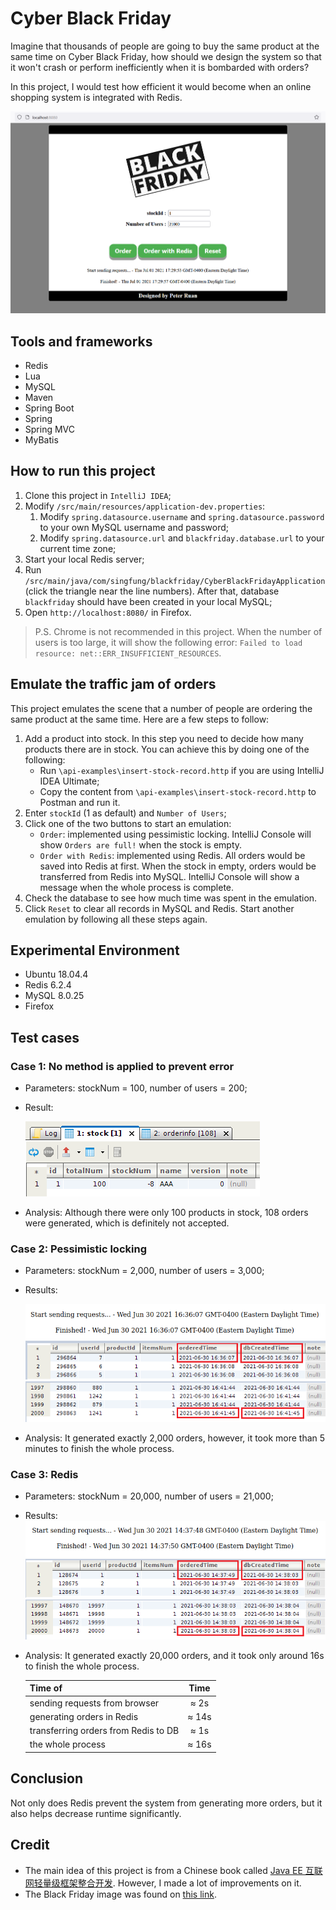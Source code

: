 # Cyber Black Friday
Imagine that thousands of people are going to buy the same product at the same time on Cyber Black Friday, how should we design the system so that it won't crash or perform inefficiently when it is bombarded with orders?

In this project, I would test how efficient it would become when an online shopping system is integrated with Redis.

![](images/interface.png)

## Tools and frameworks
* Redis
* Lua
* MySQL
* Maven
* Spring Boot
* Spring
* Spring MVC
* MyBatis

## How to run this project
1. Clone this project in `IntelliJ IDEA`;
2. Modify `/src/main/resources/application-dev.properties`:
    1. Modify `spring.datasource.username` and `spring.datasource.password` to your own MySQL username and password; 
    2. Modify `spring.datasource.url` and `blackfriday.database.url` to your current time zone;
3. Start your local Redis server;
4. Run `/src/main/java/com/singfung/blackfriday/CyberBlackFridayApplication`(click the triangle near the line numbers). After that, database `blackfriday` should have been created in your local MySQL;
5. Open `http://localhost:8080/` in Firefox. 

> P.S. Chrome is not recommended in this project. When the number of users is too large, it will show the following error: `Failed to load resource: net::ERR_INSUFFICIENT_RESOURCES`.

## Emulate the traffic jam of orders
This project emulates the scene that a number of people are ordering the same product at the same time. Here are a few steps to follow:
1. Add a product into stock. In this step you need to decide how many products there are in stock. You can achieve this by doing one of the following:
    * Run `\api-examples\insert-stock-record.http` if you are using IntelliJ IDEA Ultimate;
    * Copy the content from `\api-examples\insert-stock-record.http` to Postman and run it.
2. Enter `stockId` (1 as default) and `Number of Users`;
3. Click one of the two buttons to start an emulation:
    * `Order`: implemented using pessimistic locking. IntelliJ Console will show `Orders are full!` when the stock is empty.
    * `Order with Redis`: implemented using Redis. All orders would be saved into Redis at first. When the stock in empty, orders would be transferred from Redis into MySQL. IntelliJ Console will show a message when the whole process is complete.
4. Check the database to see how much time was spent in the emulation.
5. Click `Reset` to clear all records in MySQL and Redis. Start another emulation by following all these steps again.

## Experimental Environment 
* Ubuntu 18.04.4
* Redis 6.2.4
* MySQL 8.0.25
* Firefox

## Test cases
### Case 1: No method is applied to prevent error

* Parameters: stockNum = 100, number of users = 200;
* Result:

    ![](images/error.png)

* Analysis: Although there were only 100 products in stock, 108 orders were generated, which is definitely not accepted.

### Case 2: Pessimistic locking

* Parameters: stockNum = 2,000, number of users = 3,000;
* Results:

    ![](images/plock-1.png)
    ![](images/plock-2.png)
    ![](images/plock-3.png)

* Analysis: It generated exactly 2,000 orders, however, it took more than 5 minutes to finish the whole process.

### Case 3: Redis

* Parameters: stockNum = 20,000, number of users = 21,000;
* Results:
![](images/redis-1.png)
![](images/redis-2.png)
![](images/redis-3.png)

* Analysis: It generated exactly 20,000 orders, and it took only around 16s to finish the whole process.

   | Time of                                 | Time           |
   | :---                                    |     :---:      |
   | sending requests from browser           | ≈ 2s           |
   | generating orders in Redis              | ≈ 14s          |
   | transferring orders from Redis to DB    | ≈ 1s           |
   | the whole process                       | ≈ 16s          |

## Conclusion
Not only does Redis prevent the system from generating more orders, but it also helps decrease runtime significantly.

## Credit
* The main idea of this project is from a Chinese book called [Java EE 互联网轻量级框架整合开发](http://www.broadview.com.cn/book/80). However, I made a lot of improvements on it.
* The Black Friday image was found on [this link](https://scx2.b-cdn.net/gfx/news/hires/2017/blackfriday.jpg).